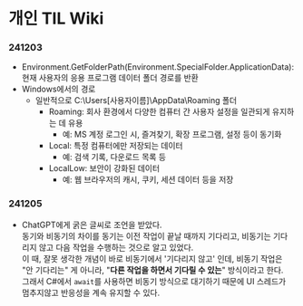 # 개인 TIL Wiki

### 241203
* Environment.GetFolderPath(Environment.SpecialFolder.ApplicationData): 현재 사용자의 응용 프로그램 데이터 폴더 경로를 반환
* Windows에서의 경로
  * 일반적으로 C:\Users\[사용자이름]\AppData\Roaming 폴더
    * Roaming: 회사 환경에서 다양한 컴퓨터 간 사용자 설정을 일관되게 유지하는 데 유용
      * 예: MS 계정 로그인 시, 즐겨찾기, 확장 프로그램, 설정 등이 동기화
    * Local: 특정 컴퓨터에만 저장되는 데이터
      * 예: 검색 기록, 다운로드 목록 등
    * LocalLow: 보안이 강화된 데이터
      * 예: 웹 브라우저의 캐시, 쿠키, 세션 데이터 등을 저장

### 241205
* ChatGPT에게 굵은 글씨로 조언을 받았다.  
동기와 비동기의 차이를 동기는 이전 작업이 끝날 때까지 기다리고, 비동기는 기다리지 않고 다음 작업을 수행하는 것으로 알고 있었다.  
이 때, 잘못 생각한 개념이 바로 비동기에서 '기다리지 않고' 인데, 비동기 작업은 "안 기다리는" 게 아니라, "**다른 작업을 하면서 기다릴 수 있는**" 방식이라고 한다.  
그래서 C#에서 `await`를 사용하면 비동기 방식으로 대기하기 때문에 UI 스레드가 멈추지않고 반응성을 계속 유지할 수 있다.
